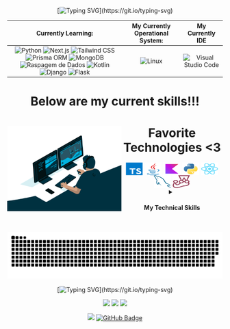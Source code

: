 <div align="center">
  
[![Typing SVG](https://readme-typing-svg.herokuapp.com/?color=0077b6&font=bold&size=35&center=true&vCenter=true&width=1000&lines=HELLO!!!;Welcome+to+my+github+profile;I'm+Reginaldo+Teixeira;I'm+39+years+old;I'm+a+brazilian+Junior+Developer;Currently+residing+in+Brazil;Anything,+just+call+me.)](https://git.io/typing-svg)

<div>

<div align="center">

| **Currently Learning:** | **My Currently Operational System:** | My Currently IDE |
| :---: | :---: | :---: |
| ![Python](https://img.shields.io/badge/Python-%233776AB.svg?style=plastic&logo=python&logoColor=white) ![Next.js](https://img.shields.io/badge/Next.js-%23007ACC.svg?style=plastic&logo=next-dot-js&logoColor=white) ![Tailwind CSS](https://img.shields.io/badge/Tailwind%20CSS-%2338B2AC.svg?style=plastic&logo=tailwind-css&logoColor=white) ![Prisma ORM](https://img.shields.io/badge/Prisma%20ORM-%230c344b.svg?style=plastic&logo=prisma&logoColor=white) ![MongoDB](https://img.shields.io/badge/MongoDB-%2347A248.svg?style=plastic&logo=mongodb&logoColor=white) ![Raspagem de Dados](https://img.shields.io/badge/Raspagem%20de%20Dados-YourColorHere) ![Kotlin](https://img.shields.io/badge/kotlin-%230095D5.svg?style=plastic&logo=kotlin&logoColor=white) ![Django](https://img.shields.io/badge/Django-%23092E20.svg?style=plastic&logo=django&logoColor=white) ![Flask](https://img.shields.io/badge/Flask-%23000000.svg?style=plastic&logo=flask&logoColor=white) | ![Linux](https://img.shields.io/badge/Linux-FCC624?style=plastic&logo=linux&logoColor=black) | ![Visual Studio Code](https://img.shields.io/badge/Visual%20Studio%20Code-%23007ACC.svg?style=plastic&logo=visual-studio-code&logoColor=white)

<div>

<div align="center">
  
# Below are my current skills!!!

<div>

<div align="center" style="display: inline_block">

<img align="left" height="200" alt="coding-time" src="./code.gif">
<h1 align="center">Favorite Technologies <3</h1>
<img align="center" height="30" width="40" alt="typescript-icon" src="https://raw.githubusercontent.com/devicons/devicon/master/icons/typescript/typescript-original.svg">
<img align="center" height="30" width="40" alt="java-icon" src="https://raw.githubusercontent.com/devicons/devicon/master/icons/java/java-original.svg">
<img align="center" height="30" width="40" alt="kotlin-icon" src="https://raw.githubusercontent.com/devicons/devicon/master/icons/kotlin/kotlin-original.svg">
<img align="center" height="30" width="40" alt="python-icon" src="https://raw.githubusercontent.com/devicons/devicon/master/icons/python/python-original.svg">
<img align="center" height="30" width="40" alt="react-icon" src="https://raw.githubusercontent.com/devicons/devicon/master/icons/react/react-original.svg">
<img align="center" height="30" width="40" alt="mysql-icon" src="https://raw.githubusercontent.com/devicons/devicon/master/icons/mysql/mysql-original.svg">
<img align="center" height="30" width="40" alt="jest-icon" src="https://raw.githubusercontent.com/devicons/devicon/master/icons/jest/jest-plain.svg">

</div>

<details>

<summary><h4>My Technical Skills</h4></summary>
<div id='lojc' align="center" style="display: inline_block">

# 💻 Tech Stack:
  
![TypeScript](https://img.shields.io/badge/TypeScript-%23007ACC.svg?style=plastic&logo=typescript&logoColor=white) 
![JavaScript](https://img.shields.io/badge/JavaScript-%23323330.svg?style=plastic&logo=javascript&logoColor=%23F7DF1E)
![Java](https://img.shields.io/badge/Java-%23ED8B00.svg?style=plastic&logo=java&logoColor=white)
![Kotlin](https://img.shields.io/badge/kotlin-%230095D5.svg?style=plastic&logo=kotlin&logoColor=white)
![C#](https://img.shields.io/badge/C%23-%23239120.svg?style=plastic&logo=c-sharp&logoColor=white)
![Python](https://img.shields.io/badge/Python-%233776AB.svg?style=plastic&logo=python&logoColor=white)
![Next.js](https://img.shields.io/badge/Next.js-%23007ACC.svg?style=plastic&logo=next-dot-js&logoColor=white)
![Tailwind CSS](https://img.shields.io/badge/Tailwind%20CSS-%2338B2AC.svg?style=plastic&logo=tailwind-css&logoColor=white)
![Prisma ORM](https://img.shields.io/badge/Prisma%20ORM-%230c344b.svg?style=plastic&logo=prisma&logoColor=white)
![HTML5](https://img.shields.io/badge/HTML5-%23E34F26.svg?style=plastic&logo=html5&logoColor=white) 
![CSS3](https://img.shields.io/badge/CSS3-%231572B6.svg?style=plastic&logo=css3&logoColor=white) 
![React](https://img.shields.io/badge/React-%2320232a.svg?style=plastic&logo=react&logoColor=%2361DAFB)
![Raspagem de Dados](https://img.shields.io/badge/Raspagem%20de%20Dados-YourColorHere)
![Angular](https://img.shields.io/badge/Angular-%23DD0031.svg?style=plastic&logo=angular&logoColor=white)
![Express](https://img.shields.io/badge/express-%23339933.svg?style=plastic&logo=express&logoColor=white)
![NodeJS](https://img.shields.io/badge/node.js-6DA55F?style=plastic&logo=node.js&logoColor=white)
![Django](https://img.shields.io/badge/Django-%23092E20.svg?style=plastic&logo=django&logoColor=white)
![Flask](https://img.shields.io/badge/Flask-%23000000.svg?style=plastic&logo=flask&logoColor=white)
![Spring Boot](https://img.shields.io/badge/Spring%20Boot-%236DB33F.svg?style=plastic&logo=spring-boot)
![React Router](https://img.shields.io/badge/React_Router-CA4245?style=plastic&logo=react-router&logoColor=white) 
![Redux](https://img.shields.io/badge/Redux-%23593d88.svg?style=plastic&logo=redux&logoColor=white)
![jQuery](https://img.shields.io/badge/jquery-%230769AD.svg?style=plastic&logo=jquery&logoColor=white)
![Socket.IO](https://img.shields.io/badge/Socket.IO-%230E1626.svg?style=plastic&logo=socket.io&logoColor=white)
![Sequelize](https://img.shields.io/badge/sequelize-%236B2E5F.svg?style=plastic&logo=sequelize&logoColor=white)
![Styled Components](https://img.shields.io/badge/Styled_Components-DB7093?style=plastic&logo=styled-components&logoColor=white)
![MongoDB](https://img.shields.io/badge/MongoDB-%2347A248.svg?style=plastic&logo=mongodb&logoColor=white)
![MySQL](https://img.shields.io/badge/MySQL-%2300f.svg?style=plastic&logo=mysql&logoColor=white) 
![PostgreSQL](https://img.shields.io/badge/PostgreSQL-%23316192.svg?style=plastic&logo=postgresql&logoColor=white)
![NoSQL](https://img.shields.io/badge/NoSQL-%234ea94b.svg?style=plastic&logo=NoSQL&logoColor=white)
![H2 Database](https://img.shields.io/badge/H2%20Database-gray?style=plastic&logo=h2&logoColor=white)
![Railway](https://img.shields.io/badge/Railway-%23323131.svg?style=plastic&logo=railway&logoColor=white)
![Jest](https://img.shields.io/badge/Jest-%23C21325.svg?style=plastic&logo=jest&logoColor=white)
![React Testing Library](https://img.shields.io/badge/React_Testing_Library-%23E33332.svg?style=plastic&logo=testing-library&logoColor=white)
![Mocha](https://img.shields.io/badge/mocha-%238D6748.svg?style=plastic&logo=mocha&logoColor=white)
![Chai](https://img.shields.io/badge/chai-%23F6ECD9.svg?style=plastic&logo=chai&logoColor=A30701)
![Sinon](https://img.shields.io/badge/sinon-%23864C9F.svg?style=plastic&logo=sinon&logoColor=white)
![JUnit](https://img.shields.io/badge/JUnit-%23525DCB.svg?style=plastic&logo=junit5&logoColor=white)
![Cypress](https://img.shields.io/badge/Cypress-%2317202C.svg?style=plastic&logo=cypress&logoColor=white) 
![Visual Studio Code](https://img.shields.io/badge/Visual%20Studio%20Code-%23007ACC.svg?style=plastic&logo=visual-studio-code&logoColor=white)
![IntelliJ IDEA](https://img.shields.io/badge/IntelliJ%20IDEA-%23000000.svg?style=plastic&logo=intellij-idea&logoColor=white)
![Docker](https://img.shields.io/badge/docker-%230db7ed.svg?style=plastic&logo=docker&logoColor=white)
![NPM](https://img.shields.io/badge/NPM-%23CB3837.svg?style=plastic&logo=npm&logoColor=white)
![ESLint](https://img.shields.io/badge/ESLint-%234B32C3.svg?style=plastic&logo=eslint&logoColor=white)
![JWT](https://img.shields.io/badge/JsonWebToken-%23323330.svg?style=plastic&logo=json-web-tokens&logoColor=white)
![Gradle](https://img.shields.io/badge/gradle-%2302303A.svg?style=plastic&logo=gradle&logoColor=white)
![Git](https://img.shields.io/badge/Git-%23F05032.svg?style=plastic&logo=git&logoColor=white)
![GitHub](https://img.shields.io/badge/GitHub-%23121011.svg?style=plastic&logo=github&logoColor=white)
![MySQL Workbench](https://img.shields.io/badge/MySQL%20Workbench-gray?style=plastic&logo=mysql&logoColor=white)
![Spring Initializr](https://img.shields.io/badge/Spring%20Initializr-%236DB33F.svg?style=plastic&logo=spring&logoColor=white)
![Swagger UI](https://img.shields.io/badge/Swagger%20UI-%2385EA2D.svg?style=plastic&logo=swagger&logoColor=white)
![Postman](https://img.shields.io/badge/Postman-FF6C37?style=plastic&logo=postman&logoColor=white) 	
![Bootstrap](https://img.shields.io/badge/bootstrap-%23563D7C.svg?style=plastic&logo=bootstrap&logoColor=white) 		
![Vercel](https://img.shields.io/badge/vercel-%23000000.svg?style=plastic&logo=vercel&logoColor=white) 
![Trello](https://img.shields.io/badge/Trello-%23026AA7.svg?style=plastic&logo=Trello&logoColor=white)
![Canva](https://img.shields.io/badge/Canva-%2300C4CC.svg?style=plastic&logo=Canva&logoColor=white) 	
![Figma](https://img.shields.io/badge/figma-%23F24E1E.svg?style=plastic&logo=figma&logoColor=white)
![Unity](https://img.shields.io/badge/unity-%23000000.svg?style=plastic&logo=unity&logoColor=white)
<!-- ![MongoDB](https://img.shields.io/badge/MongoDB-%234ea94b.svg?style=plastic&logo=mongodb&logoColor=white)  -->
<!-- ![Next JS](https://img.shields.io/badge/Next-black?style=plastic&logo=next.js&logoColor=white)  -->
<!-- ![SASS](https://img.shields.io/badge/SASS-hotpink.svg?style=plastic&logo=SASS&logoColor=white)  -->
<!-- ![MUI](https://img.shields.io/badge/MUI-%230081CB.svg?style=plastic&logo=material-ui&logoColor=white)  -->
<!-- ![TailwindCSS](https://img.shields.io/badge/TailwindCSS-%2338B2AC.svg?style=plastic&logo=tailwind-css&logoColor=white)  -->

</div>

</details>
  
##

<!-- <div align="center">
  
<img height="180em" src="https://github-readme-stats.vercel.app/api?username=reginaldo-teixeira-ou-regis&show_icons=true&include_all_commits=true&count_private=true&theme=tokyonight"/>
<img height="180em" src="https://github-readme-stats.vercel.app/api/top-langs/?username=reginaldo-teixeira-ou-regis&layout=compact&langs_count=7&theme=tokyonight"/>

</div> -->
  
<!-- <h2 align="center">## 🏆 GitHub Trophies</h2>
<p align="center">
<img src=https://github-profile-trophy.vercel.app/?username=reginaldo-teixeira-ou-regis&theme=radical&row=2&no-bg=true&column=3&margin-w=15&margin-h=15"/>
</p> -->

<div align="center">
                   
<picture>
<source media="(prefers-color-scheme: dark)" srcset="https://github.com/reginaldo-teixeira-ou-regis/reginaldo-teixeira-ou-regis/blob/output/github-snake-dark.svg">
<source media="(prefers-color-scheme: light)" srcset="https://github.com/reginaldo-teixeira-ou-regis/reginaldo-teixeira-ou-regis/blob/output/github-snake.svg">
<img alt="github-snake" src="https://github.com/reginaldo-teixeira-ou-regis/reginaldo-teixeira-ou-regis/blob/output/github-snake-dark.svg">
</picture>

</div>

<div align="center">
                   
[![Typing SVG](https://readme-typing-svg.herokuapp.com/?color=0077b6&font=bold&size=35&center=true&vCenter=true&width=1000&lines=Connect+with+me!!!)](https://git.io/typing-svg)

</div>

<div align="center">
                   
<a href = "mailto:reginaldoteixeiraouregis@gmail.com"><img src="https://img.shields.io/badge/Gmail-D14836?style=for-the-badge&logo=gmail&logoColor=white" target="_blank"></a>
<a href="https://www.linkedin.com/in/reginaldo-teixeira-ou-regis" target="_blank"><img src="https://img.shields.io/badge/-LinkedIn-%230077B5?style=for-the-badge&logo=linkedin&logoColor=white" target="_blank"></a>
<a href="https://wa.me/+5543999308399" target="_blank"><img src="https://img.shields.io/badge/WhatsApp-%2B5543999308399?style=for-the-badge&logo=whatsapp&logoColor=white" /></a>

</div>

<div align="center">
                   
<a href="https://github.com/Meghna-DAS/github-profile-views-counter">
<img src="https://komarev.com/ghpvc/?username=reginaldo-teixeira-ou-regis"></a>
<a href="https://github.com/reginaldo-teixeira-ou-regis?tab=followers"><img src="https://img.shields.io/github/followers/reginaldo-teixeira-ou-regis?label=Followers&style=social" alt="GitHub Badge"></a>

</div>
